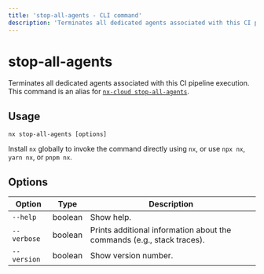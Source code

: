 ```yaml
---
title: 'stop-all-agents - CLI command'
description: 'Terminates all dedicated agents associated with this CI pipeline execution. This command is an alias for [`nx-cloud stop-all-agents`](/docs/reference/nx-cloud-cli#nx-cloud-stop-all-agents).'
---
```


# stop-all-agents

Terminates all dedicated agents associated with this CI pipeline execution. This command is an alias for [`nx-cloud stop-all-agents`](/docs/reference/nx-cloud-cli#nx-cloud-stop-all-agents).

## Usage

```shell
nx stop-all-agents [options]
```

Install `nx` globally to invoke the command directly using `nx`, or use `npx nx`, `yarn nx`, or `pnpm nx`.

## Options

| Option      | Type    | Description                                                            |
| ----------- | ------- | ---------------------------------------------------------------------- |
| `--help`    | boolean | Show help.                                                             |
| `--verbose` | boolean | Prints additional information about the commands (e.g., stack traces). |
| `--version` | boolean | Show version number.                                                   |
